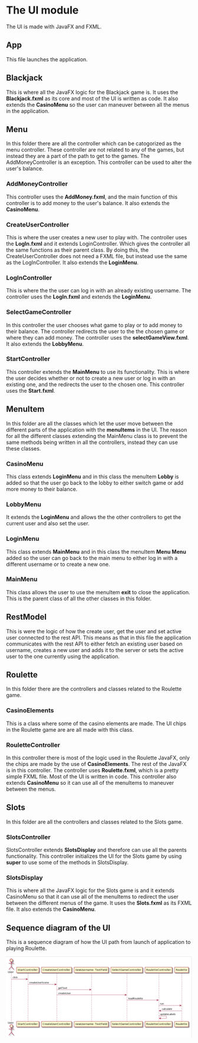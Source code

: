 # The UI module

The UI is made with JavaFX and FXML.

## App

This file launches the application.

## Blackjack

This is where all the JavaFX logic for the Blackjack game is. It uses the **Blackjack.fxml** as its core and most of the UI is written as code. It also extends the **CasinoMenu** so the user can maneuver between all the menus in the application.

## Menu

In this folder there are all the controller which can be catogorized as the menu controller. These controller are not related to any of the games, but instead they are a part of the path to get to the games. The AddMoneyController is an exception. This controller can be used to alter the user's balance.

### AddMoneyController

This controller uses the **AddMoney.fxml**, and the main function of this controller is to add money to the user's balance. It also extends the **CasinoMenu**.

### CreateUserController

This is where the user creates a new user to play with. The controller uses the **LogIn.fxml** and it extends LoginController. Which gives the controller all the same functions as their parent class. By doing this, the CreateUserController does not need a FXML file, but instead use the same as the LogInController. It also extends the **LoginMenu**.

### LogInController

This is where the the user can log in with an already existing username. The controller uses the **LogIn.fxml** and extends the **LoginMenu**.

### SelectGameController

In this controller the user chooses what game to play or to add money to their balance. The controller redirects the user to the the chosen game or where they can add money. The controller uses the **selectGameView.fxml**. It also extends the **LobbyMenu**.

### StartController

This controller extends the **MainMenu** to use its functionality. This is where the user decides whether or not to create a new user or log in with an existing one, and the redirects the user to the chosen one. This controller uses the **Start.fxml**.

## MenuItem

In this folder are all the classes which let the user move between the different parts of the application with the **menuItems** in the UI. The reason for all the different classes extending the MainMenu class is to prevent the same methods being written in all the controllers, instead they can use these classes.

### CasinoMenu

This class extends **LoginMenu** and in this class the menuItem **Lobby** is added so that the user go back to the lobby to either switch game or add more money to their balance.

### LobbyMenu

It extends the **LoginMenu** and allows the the other controllers to get the current user and also set the user.

### LoginMenu

This class extends **MainMenu** and in this class the menuItem **Menu Menu** added so the user can go back to the main menu to either log in with a different username or to create a new one.

### MainMenu

This class allows the user to use the menuItem **exit** to close the application. This is the parent class of all the other classes in this folder.

## RestModel

This is were the logic of how the create user, get the user and set active user connected to the rest API. This means as that in this file the application communicates with the rest API to either fetch an existing user based on username, creates a new user and adds it to the server or sets the active user to the one currently using the application.

## Roulette

In this folder there are the controllers and classes related to the Roulette game.

### CasinoElements

This is a class where some of the casino elements are made. The UI chips in the Roulette game are are all made with this class.

### RouletteController

In this controller there is most of the logic used in the Roulette JavaFX, only the chips are made by the use of **CasinoElements**. The rest of the JavaFX is in this controller. The controller uses **Roulette.fxml**, which is a pretty simple FXML file. Most of the UI is written in code. This controller also extends **CasinoMenu** so it can use all of the menuItems to maneuver between the menus.

## Slots

In this folder are all the controllers and classes related to the Slots game.

### SlotsController

SlotsController extends **SlotsDisplay** and therefore can use all the parents functionality. This controller initializes the UI for the Slots game by using **super** to use some of the methods in SlotsDisplay.

### SlotsDisplay

This is where all the JavaFX logic for the Slots game is and it extends CasinoMenu so that it can use all of the menuItems to redirect the user between the different menus of the game. It uses the **Slots.fxml** as its FXML file. It also extends the **CasinoMenu**.

## Sequence diagram of the UI

This is a sequence diagram of how the UI path from launch of application to playing Roulette.

![sequence](docs/Images/rouletteDiagram.png)

